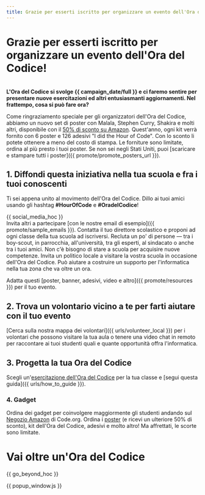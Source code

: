 ```yaml
---
title: Grazie per esserti iscritto per organizzare un evento dell'Ora del Codice!
---
```


# Grazie per esserti iscritto per organizzare un evento dell'Ora del Codice!

<br /> **L'Ora del Codice si svolge {{ campaign_date/full }} e ci faremo sentire per presentare nuove esercitazioni ed altri entusiasmanti aggiornamenti. Nel frattempo, cosa si può fare ora?**

Come ringraziamento speciale per gli organizzatori dell'Ora del Codice, abbiamo un nuovo set di poster con Malala, Stephen Curry, Shakira e molti altri, disponibile con il [50% di sconto su Amazon](https://www.amazon.com/promocode/A3QAYNZUZTSSNQ). Quest'anno, ogni kit verrà fornito con 6 poster e 126 adesivi "I did the Hour of Code". Con lo sconto li potete ottenere a meno del costo di stampa. Le forniture sono limitate, ordina al più presto i tuoi poster. Se non sei negli Stati Uniti, puoi [scaricare e stampare tutti i poster]({{ promote/promote_posters_url }}).

## 1. Diffondi questa iniziativa nella tua scuola e fra i tuoi conoscenti

Ti sei appena unito al movimento dell'Ora del Codice. Dillo ai tuoi amici usando gli hashtag **#HourOfCode** e **#OradelCodice**!

{{ social_media_hoc }} <br /> Invita altri a partecipare [con le nostre email di esempio]({{ promote/sample_emails }}). Contatta il tuo direttore scolastico e proponi ad ogni classe della tua scuola ad iscriversi. Recluta un po' di persone — tra i boy-scout, in parrocchia, all'università, tra gli esperti, al sindacato o anche tra i tuoi amici. Non c'è bisogno di stare a scuola per acquisire nuove competenze. Invita un politico locale a visitare la vostra scuola in occasione dell'Ora del Codice. Può aiutare a costruire un supporto per l'informatica nella tua zona che va oltre un ora.

Adatta questi [poster, banner, adesivi, video e altro]({{ promote/resources }}) per il tuo evento.

## 2. Trova un volontario vicino a te per farti aiutare con il tuo evento

[Cerca sulla nostra mappa dei volontari]({{ urls/volunteer_local }}) per i volontari che possono visitare la tua aula o tenere una video chat in remoto per raccontare ai tuoi studenti quali e quante opportunità offra l'informatica.

## 3. Progetta la tua Ora del Codice

Scegli un'[esercitazione dell'Ora del Codice](https://hourofcode.com/learn) per la tua classe e [segui questa guida]({{ urls/how_to_guide }}).

### 4. Gadget

Ordina dei gadget per coinvolgere maggiormente gli studenti andando sul [Negozio Amazon](https://www.amazon.com/stores/page/8557B2A6-EBF2-4C9F-95C5-C3256FBA0220) di Code.org. Ordina i [poster](https://www.amazon.com/promocode/A3QAYNZUZTSSNQ) (e ricevi un ulteriore 50% di sconto), kit dell'Ora del Codice, adesivi e molto altro! Ma affrettati, le scorte sono limitate.

# Vai oltre un'Ora del Codice

{{ go_beyond_hoc }}

{{ popup_window.js }}